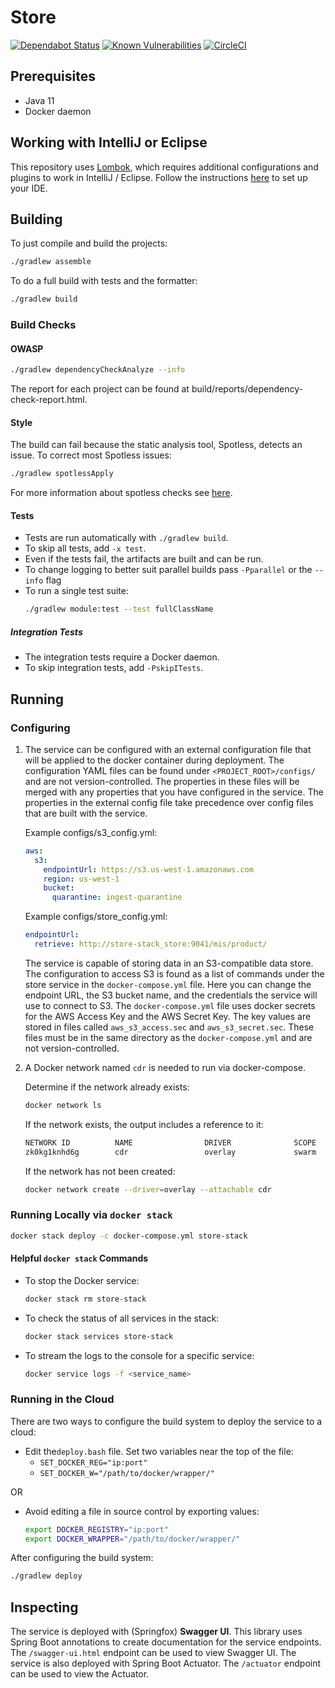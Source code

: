 # Store
[![Dependabot Status](https://api.dependabot.com/badges/status?host=github&repo=connexta/ion-store)](https://dependabot.com)
[![Known Vulnerabilities](https://snyk.io/test/github/connexta/ion-store/badge.svg)](https://snyk.io/test/github/connexta/ion-store)
[![CircleCI](https://circleci.com/gh/connexta/ion-store/tree/master.svg?style=svg)](https://circleci.com/gh/connexta/ion-store/tree/master)

## Prerequisites
* Java 11
* Docker daemon

## Working with IntelliJ or Eclipse
This repository uses [Lombok](https://projectlombok.org/), which requires additional configurations and plugins to work in IntelliJ / Eclipse.
Follow the instructions [here](https://www.baeldung.com/lombok-ide) to set up your IDE.

## Building
To just compile and build the projects:
```bash
./gradlew assemble
```
To do a full build with tests and the formatter:
```bash
./gradlew build
```

### Build Checks
#### OWASP
```bash
./gradlew dependencyCheckAnalyze --info
```
The report for each project can be found at build/reports/dependency-check-report.html.

#### Style
The build can fail because the static analysis tool, Spotless, detects an issue. To correct most Spotless issues:
```bash
./gradlew spotlessApply
```

For more information about spotless checks see
[here](https://github.com/diffplug/spotless/tree/master/plugin-gradle#custom-rules).

#### Tests
* Tests are run automatically with `./gradlew build`.
* To skip all tests, add `-x test`.
* Even if the tests fail, the artifacts are built and can be run.
* To change logging to better suit parallel builds pass `-Pparallel` or the `--info` flag
* To run a single test suite:
    ```bash
    ./gradlew module:test --test fullClassName
    ```

##### Integration Tests
* The integration tests require a Docker daemon.
* To skip integration tests, add `-PskipITests`.

## Running
### Configuring
1. The service can be configured with an external configuration file that will be applied to the docker container during deployment.
    The configuration YAML files can be found under `<PROJECT_ROOT>/configs/` and are not version-controlled.
    The properties in these files will be merged with any properties that you have configured in the service.
    The properties in the external config file take precedence over config files that are built with the service.

    Example configs/s3_config.yml:
    ```yaml
    aws:
      s3:
        endpointUrl: https://s3.us-west-1.amazonaws.com
        region: us-west-1
        bucket:
          quarantine: ingest-quarantine
    ```

    Example configs/store_config.yml:
    ```yaml
    endpointUrl:
      retrieve: http://store-stack_store:9041/mis/product/
    ```

    The service is capable of storing data in an S3-compatible data store.
    The configuration to access S3 is found as a list of commands under the store service in the `docker-compose.yml` file.
    Here you can change the endpoint URL, the S3 bucket name, and the credentials the service will use to connect to S3.
    The `docker-compose.yml` file uses docker secrets for the AWS Access Key and the AWS Secret Key.
    The key values are stored in files called `aws_s3_access.sec` and `aws_s3_secret.sec`.
    These files must be in the same directory as the `docker-compose.yml` and are not version-controlled.

2. A Docker network named `cdr` is needed to run via docker-compose.

    Determine if the network already exists:
    ```bash
    docker network ls
    ```
    If the network exists, the output includes a reference to it:
    ```bash
    NETWORK ID          NAME                DRIVER              SCOPE
    zk0kg1knhd6g        cdr                 overlay             swarm
    ```
    If the network has not been created:
    ```bash
    docker network create --driver=overlay --attachable cdr
    ```

### Running Locally via `docker stack`
```bash
docker stack deploy -c docker-compose.yml store-stack
```

#### Helpful `docker stack` Commands
* To stop the Docker service:
    ```bash
    docker stack rm store-stack
    ```
* To check the status of all services in the stack:
    ```bash
    docker stack services store-stack
    ```
* To stream the logs to the console for a specific service:
    ```bash
    docker service logs -f <service_name>
    ```

### Running in the Cloud
There are two ways to configure the build system to deploy the service to a cloud:
- Edit the`deploy.bash` file. Set two variables near the top of the file:
  - `SET_DOCKER_REG="ip:port"`
  - `SET_DOCKER_W="/path/to/docker/wrapper/"`

OR

- Avoid editing a file in source control by exporting values:
    ```bash
    export DOCKER_REGISTRY="ip:port"
    export DOCKER_WRAPPER="/path/to/docker/wrapper/"
    ```

After configuring the build system:
```bash
./gradlew deploy
```

## Inspecting
The service is deployed with (Springfox) **Swagger UI**.
This library uses Spring Boot annotations to create documentation for the service endpoints.
The `/swagger-ui.html` endpoint can be used to view Swagger UI.
The service is also deployed with Spring Boot Actuator.
The `/actuator` endpoint can be used to view the Actuator.

